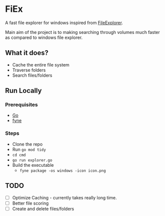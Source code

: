 # FiEx
A fast file explorer for windows inspired from [FileExplorer](https://github.com/conaticus/FileExplorer).

Main aim of the project is to making searching through volumes much faster as compared to windows file explorer.

## What it does?
- Cache the entire file system
- Traverse folders
- Search files/folders

## Run Locally
### Prerequisites
- [Go](https://go.dev/doc/install)
- [fyne](https://docs.fyne.io/started/)

### Steps
- Clone the repo
- Run ```go mod tidy```
- ```cd cmd```
- ```go run explorer.go```
- Build the executable
    - ```fyne package -os windows -icon icon.png```

## TODO
- [ ] Optimize Caching - currently takes really long time.
- [ ] Better file scoring
- [ ] Create and delete files/folders
